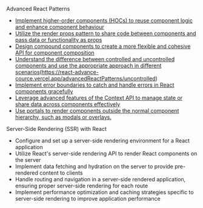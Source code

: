 Advanced React Patterns

- [Implement higher-order components (HOCs) to reuse component logic and enhance component behaviour](https://react-advance-cource.vercel.app/advancedReactPatterns/hoc)
- [Utilize the render props pattern to share code between components and pass data or functionality as props](https://react-advance-cource.vercel.app/advancedReactPatterns/renderProps)
- [Design compound components to create a more flexible and cohesive API for component composition](https://react-advance-cource.vercel.app/advancedReactPatterns/compoundComponent)
- [Understand the difference between controlled and uncontrolled components and use the appropriate approach in different scenarios](https://react-advance-cource.vercel.app/advancedReactPatterns/controlled)(https://react-advance-cource.vercel.app/advancedReactPatterns/uncontrolled)
- [Implement error boundaries to catch and handle errors in React components gracefully](https://react-advance-cource.vercel.app/advancedReactPatterns/errorBondry)
- [Leverage advanced features of the Context API to manage state or share data across components effectively](https://react-advance-cource.vercel.app/login)
- [Use portals to render components outside the normal component hierarchy, such as modals or overlays.](https://react-advance-cource.vercel.app//advancedReactPatterns/portals)


Server-Side Rendering (SSR) with React

- Configure and set up a server-side rendering environment for a React application
- Utilize React's server-side rendering API to render React components on the server
- Implement data fetching and hydration on the server to provide pre-rendered content to clients
- Handle routing and navigation in a server-side rendered application, ensuring proper server-side rendering for each route
- Implement performance optimization and caching strategies specific to server-side rendering to improve application performance

